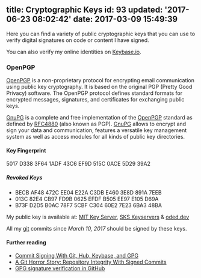 title: Cryptographic Keys
id: 93
updated: '2017-06-23 08:02:42'
date: 2017-03-09 15:49:39
---
Here you can find a variety of public cryptographic keys that you can use to verify digital signatures on code or content I have signed.

You can also verify my online identities on [Keybase.io](https://keybase.io/odedlaz).


### OpenPGP

[OpenPGP](http://openpgp.org/) is a non-proprietary protocol for encrypting email communication using public key cryptography. It is based on the original PGP (Pretty Good Privacy) software. The OpenPGP protocol defines standard formats for encrypted messages, signatures, and certificates for exchanging public keys.

[GnuPG](https://www.gnupg.org/) is a complete and free implementation of the [OpenPGP](http://openpgp.org/) standard as defined by [RFC4880](https://tools.ietf.org/html/rfc4880) (also known as PGP). [GnuPG](https://www.gnupg.org/) allows to encrypt and sign your data and communication, features a versatile key management system as well as access modules for all kinds of public key directories.

#### Key Fingerprint

5017 D338 3F64 1ADF 43C6 EF9D 515C 0ACE 5D29 39A2

##### Revoked Keys

* BECB AF48 472C EE04 E22A C3DB E460 3E8D 891A 7EEB
* 013C 82E4 CB97 FD9B 0625 EFDF B505 EE97 E105 D69A
* B73F D2D5 B0AC 78F7 5CBF C304 60E2 7E23 6BA3 48BA

My public key is available at: [MIT Key Server](https://pgp.mit.edu/pks/lookup?search=odedlaz%40gmail.com), [SKS Keyservers](https://sks-keyservers.net/pks/lookup?search=odedlaz%40gmail.com) & [oded.dev](/.well-known/odedlaz.asc)

All my [git](https://git-scm.com/) commits since *March 10, 2017* should be signed by these keys.

#### Further reading

* [Commit Signing With Git, Hub, Keybase, and GPG](https://eligible.com/blog/commit-signing-with-git-hub-keybase-and-gpg/)
* [A Git Horror Story: Repository Integrity With Signed Commits](https://mikegerwitz.com/papers/git-horror-story)
* [GPG signature verification in GitHub](https://github.com/blog/2144-gpg-signature-verification)
